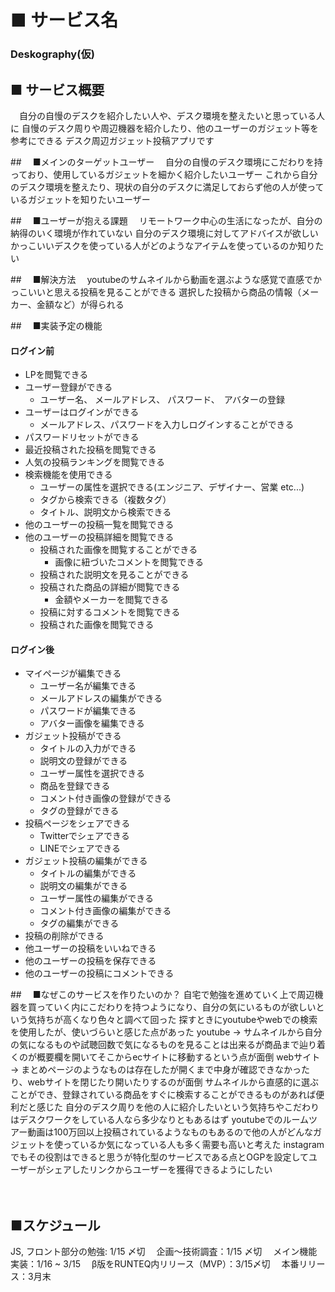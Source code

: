 # ■ サービス名
###  Deskography(仮)

## ■ サービス概要
　自分の自慢のデスクを紹介したい人や、デスク環境を整えたいと思っている人に
  自慢のデスク周りや周辺機器を紹介したり、他のユーザーのガジェット等を参考にできる
  デスク周辺ガジェット投稿アプリです
  

##　 ■メインのターゲットユーザー
　自分の自慢のデスク環境にこだわりを持っており、使用しているガジェットを細かく紹介したいユーザー
  これから自分のデスク環境を整えたり、現状の自分のデスクに満足しておらず他の人が使っているガジェットを知りたいユーザー

##　 ■ユーザーが抱える課題
　リモートワーク中心の生活になったが、自分の納得のいく環境が作れていない
  自分のデスク環境に対してアドバイスが欲しい
  かっこいいデスクを使っている人がどのようなアイテムを使っているのか知りたい


##　 ■解決方法
　youtubeのサムネイルから動画を選ぶような感覚で直感でかっこいいと思える投稿を見ることができる
  選択した投稿から商品の情報（メーカー、金額など）が得られる
  

##　 ■実装予定の機能
#### ログイン前
- LPを閲覧できる
- ユーザー登録ができる
  - ユーザー名、 メールアドレス、 パスワード、　アバターの登録
- ユーザーはログインができる  
  - メールアドレス、パスワードを入力しログインすることができる
- パスワードリセットができる 
- 最近投稿された投稿を閲覧できる
- 人気の投稿ランキングを閲覧できる
- 検索機能を使用できる
  - ユーザーの属性を選択できる(エンジニア、デザイナー、営業 etc...)
  - タグから検索できる（複数タグ）
  - タイトル、説明文から検索できる
- 他のユーザーの投稿一覧を閲覧できる
- 他のユーザーの投稿詳細を閲覧できる
  - 投稿された画像を閲覧することができる
     - 画像に紐づいたコメントを閲覧できる
  - 投稿された説明文を見ることができる
  - 投稿された商品の詳細が閲覧できる
    - 金額やメーカーを閲覧できる
  - 投稿に対するコメントを閲覧できる
  - 投稿された画像を閲覧できる
#### ログイン後  
- マイページが編集できる
  - ユーザー名が編集できる
  - メールアドレスの編集ができる
  - パスワードが編集できる
  - アバター画像を編集できる
- ガジェット投稿ができる
  - タイトルの入力ができる
  - 説明文の登録ができる
  - ユーザー属性を選択できる
  - 商品を登録できる
  - コメント付き画像の登録ができる
  - タグの登録ができる
- 投稿ページをシェアできる
  - Twitterでシェアできる
  - LINEでシェアできる  
- ガジェット投稿の編集ができる
  - タイトルの編集ができる
  - 説明文の編集ができる
  - ユーザー属性の編集ができる
  - コメント付き画像の編集ができる
  - タグの編集ができる   
- 投稿の削除ができる
- 他ユーザーの投稿をいいねできる
- 他のユーザーの投稿を保存できる
- 他のユーザーの投稿にコメントできる

##　 ■なぜこのサービスを作りたいのか？
自宅で勉強を進めていく上で周辺機器を買っていく内にこだわりを持つようになり、自分の気にいるものが欲しいという気持ちが高くなり色々と調べて回った
探すときにyoutubeやwebでの検索を使用したが、使いづらいと感じた点があった
youtube
-> サムネイルから自分の気になるものや試聴回数で気になるものを見ることは出来るが商品まで辿り着くのが概要欄を開いてそこからecサイトに移動するという点が面倒
webサイト
-> まとめページのようなものは存在したが開くまで中身が確認できなかったり、webサイトを閉じたり開いたりするのが面倒
サムネイルから直感的に選ぶことができ、登録されている商品をすぐに検索することができるものがあれば便利だと感じた
自分のデスク周りを他の人に紹介したいという気持ちやこだわりはデスクワークをしている人なら多少なりともあるはず
youtubeでのルームツアー動画は100万回以上投稿されているようなものもあるので他の人がどんなガジェットを使っているか気になっている人も多く需要も高いと考えた
instagramでもその役割はできると思うが特化型のサービスである点とOGPを設定してユーザーがシェアしたリンクからユーザーを獲得できるようにしたい
　

　
## ■スケジュール
  JS, フロント部分の勉強: 1/15 〆切
　企画〜技術調査：1/15 〆切
　メイン機能実装：1/16 ~ 3/15
　β版をRUNTEQ内リリース（MVP）：3/15〆切
　本番リリース：3月末
